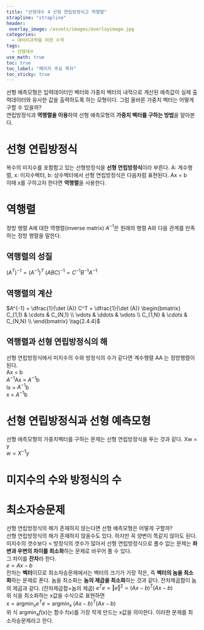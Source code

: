 ```yaml
---
title: "선형대수 4 선형 연립방정식고 역행렬"
strapline: "strapline"
header:
 overlay_image: /assets/images/overlayimage.jpg
categories:
  - 데이터과학을 위한 수학
tags:
  - 선형대수
use_math: true
toc: true
toc_label: "페이지 주요 목차"
toc_sticky: true
---
```

선형 예측모형은 입력데이터인 벡터와 가중치 벡터의 내적으로 계산된 예측값이 실제 출력데이터와 유사한 값을 출력하도록 하는 모형이다. 그럼 올바른 가중치 벡터는 어떻게 구할 수 있을까?  
연립방정식과 **역행렬을 이용**하여 선형 예측모형의 **가중치 벡터를 구하는 방법**을 알아본다.

# 선형 연립방정식
복수의 미지수를 포함함고 있는 선형방정식을 **선형 연립방정식**이라 부른다. A: 계수행렬, x: 미지수벡터, b: 상수벡터에서 선형 연립방정식은 다음처럼 표현된다. Ax = b  
이때 x를 구하고자 한다면 **역행렬**을 사용한다.

# 역행렬
정방 행렬 A에 대한 역행렬(inverse matrix) $A^{-1}$은 원래의 행렬 A와 다음 관계를 만족하는 정방 행렬을 말한다.

## 역행렬의 성질
$(A^{T})^{-1} = (A^{-1})^{T}  
\tag{2.4.2}$
$(ABC)^{-1} = C^{-1} B^{-1} A^{-1}  
\tag{2.4.3}$

## 역행렬의 계산
$A^{-1} = \dfrac{1}{\det (A)} C^T = \dfrac{1}{\det (A)}
\begin{bmatrix}
C_{1,1} & \cdots & C_{N,1}  \\
\vdots  & \ddots & \vdots   \\
C_{1,N} & \cdots & C_{N,N}  \\
\end{bmatrix}
\tag{2.4.4}$

## 역행렬과 선형 연립방정식의 해
선형 연립방정식에서 미지수의 수와 방정식의 수가 같다면 계수행렬  AA 는 정방행렬이 된다.  
Ax = b  
$A^{-1}$Ax = $A^{-1}$b  
Ix = $A^{-1}$b  
x = $A^{-1}$b  

# 선형 연립방정식과 선형 예측모형
선형 에측모형의 가중치벡터를 구하는 문제는 선형 연립방정식을 푸는 것과 같다.
Xw = y  
$w = X^{-1} y  
\tag{2.4.5}$
# 미지수의 수와 방정식의 수  

# 최소자승문제
 선형 연립방정식의 해가 존재하지 않는다면 선형 예측모형은 어떻게 구할까?  
선형 연립방정식의 해가 존재하지 않을수도 있다. 하지만 꼭 양변이 똑같지 않아도 된다. 미지수의 갯수보다 < 방정식의 갯수가 많아서 선형 연립방정식으로 풀수 없는 문제는 **좌변과 우변의 차이를 최소화**하는 문제로 바꾸어 풀 수 있다.  
그 차이를 **잔차**라 한다.  
$e = Ax - b \tag{2.4.6}$  
잔차는 **벡터**이므로 최소자승문제에서는 벡터의 크기가 가장 작은, 즉 **벡터의 놈을 최소화**하는 문제로 푼다. 놈을 최소화는 **놈의 제곱을 최소화**하는 것과 같다. 잔차제곱합이 놈의 제곱과 같다.  (잔차제곱합=놈의 제곱)
$e^Te = \Vert e \Vert^2 = (Ax-b)^T(Ax-b)  
\tag{2.4.19}$  
위 식을 최소화하는 x값을 수식으로 표현하면  
$x = \text{arg} \min_x e^Te = \text{arg} \min_x  \; (Ax-b)^T(Ax-b)  
\tag{2.4.20}$  
위 식 $\text{arg} \min_x f(x)$는 함수 f(x)를 가장 작게 만드는 x값을 의미한다.
이러한 문제를 최소자승문제라고 한다.
